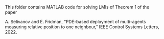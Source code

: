 This folder contains MATLAB code for solving LMIs of Theorem 1 of the paper

A. Selivanov and E. Fridman, "PDE-based deployment of multi-agents measuring relative position to one neighbour," IEEE Control Systems Letters, 2022.
